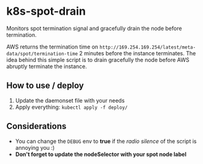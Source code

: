 # k8s-spot-drain
Monitors spot termination signal and gracefully drain the node before termination.

AWS returns the termination time on `http://169.254.169.254/latest/meta-data/spot/termination-time` 2 minutes before the instance terminates.
The idea behind this simple script is to drain gracefully the node before AWS abruptly terminate the instance.

## How to use / deploy
1. Update the daemonset file with your needs
2. Apply everything: `kubectl apply -f deploy/`


## Considerations
 - You can change the `DEBUG` env to **true** if the *radio silence* of the script is annoying you :)
 - **Don't forget to update the nodeSelector with your spot node label**
